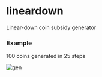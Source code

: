 # lineardown

Linear-down coin subsidy generator

### Example

100 coins generated in 25 steps

![gen](https://user-images.githubusercontent.com/1580663/65766858-73419800-e12c-11e9-8b26-ad908187ac7d.jpg)
